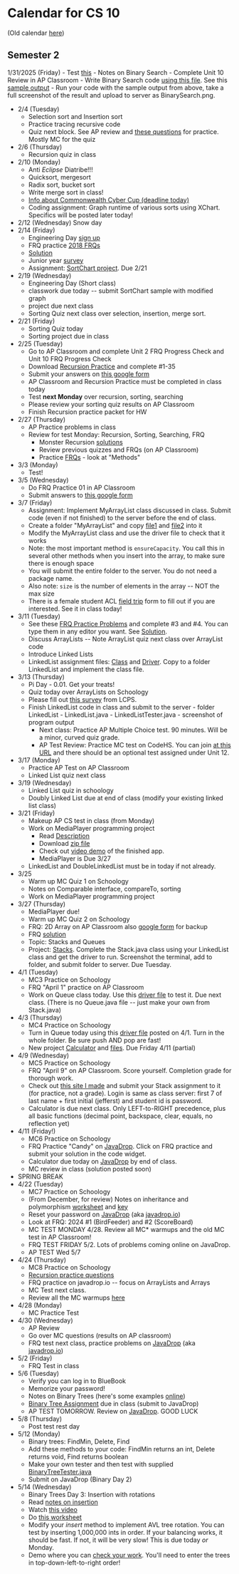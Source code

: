 # Calendar for CS 10

(Old calendar [here](./sem01.md))
## Semester 2

1/31/2025 (Friday)
	- Test [this](../AP_shared/BinaryTree/test.md)
	- Notes on Binary Search
	- Complete Unit 10 Review in AP Classroom
	- Write Binary Search code [using this file](../AP_shared/recursion/BinarySearch.java). See this [sample output](../AP_shared/recursion/BinarySearch-output.txt)
	- Run your code with the sample output from above, take a full screenshot of the result and upload to server as BinarySearch.png.
- 2/4 (Tuesday)
  - Selection sort and Insertion sort
  - Practice tracing recursive code
  - Quiz next block. See AP review and [these questions](https://www.varsitytutors.com/ap_computer_science_a-help/recursion) for practice. Mostly MC for the quiz
- 2/6 (Thursday)
  - Recursion quiz in class
- 2/10 (Monday)
  - Anti *Eclipse* Diatribe!!!
  - Quicksort, mergesort
  - Radix sort, bucket sort
  - Write merge sort in class!
  - [Info about Commonwealth Cyber Cup (deadline today)](./cybercup.md)
  - Coding assignment: Graph runtime of various sorts using XChart. Specifics will be posted later today!
- 2/12 (Wednesday) Snow day
- 2/14 (Friday)
  - Engineering Day [sign up](https://forms.gle/2WSue83rFaWV3ew29)
  - FRQ practice [2018 FRQs](../AP_shared/FRQs/ap18-frq-computer-science-a.pdf)
  - [Solution](../AP_shared/FRQs/ap18-sg-comp-sci-a.pdf)
  - Junior year [survey](https://forms.gle/SSDSe2A4SQa7UcGUA)
  - Assignment: [SortChart project](../AP_shared/Sorting.md). Due 2/21
- 2/19 (Wednesday)
	- Engineering Day (Short class)
	- classwork due today -- submit SortChart sample with modified graph
	- project due next class
	- Sorting Quiz next class over selection, insertion, merge sort.
- 2/21 (Friday)
	- Sorting Quiz today
	- Sorting project due in class
- 2/25 (Tuesday)
	- Go to AP Classroom and complete Unit 2 FRQ Progress Check and Unit 10 FRQ Progress Check
	- Download [Recursion Practice](../AP_shared/monster-recursion.pdf) and complete #1-35
	- Submit your answers on [this google form](https://forms.gle/DP6NJgkxMeswcP2u5)
	- AP Classroom and Recursion Practice must be completed in class today
	- Test **next Monday** over recursion, sorting, searching
	- Please review your sorting quiz results on AP Classroom
	- Finish Recursion practice packet for HW
- 2/27 (Thursday)
  - AP Practice problems in class
  - Review for test Monday: Recursion, Sorting, Searching, FRQ
	- Monster Recursion [solutions](../AP_shared/monster-recursion-solutions.pdf)
	- Review previous quizzes and FRQs (on AP Classroom)
	- Practice [FRQs](https://codehs.com/library/apcsa_frq_center) - look at "Methods"
- 3/3 (Monday)
  - Test!
- 3/5 (Wednesday)
  - Do FRQ Practice 01 in AP Classroom
  - Submit answers to [this google form](https://forms.gle/KfWMwFA1s53eruG69)
- 3/7 (Friday)
  - Assignment: Implement MyArrayList class discussed in class. Submit code (even if not finished) to the server before the end of class.
  - Create a folder "MyArrayList" and copy [file1](../AP_shared/MyArrayList/MyArrayList.java) and [file2](../AP_shared/MyArrayList/MyArrayListDriver.java) into it
  - Modify the MyArrayList class and use the driver file to check that it works
  - Note: the most important method is `ensureCapacity`. You call this in several other methods when you insert into the array, to make sure there is enough space
  - You will submit the entire folder to the server. You do not need a package name.
  - Also note: `size` is the number of elements in the array -- NOT the max size
  - There is a female student ACL [field trip](../AP_shared/field-trip.md) form to fill out if you are interested. See it in class today!
- 3/11 (Tuesday)
	- See these [FRQ Practice Problems](../AP_shared/FRQs/ap-computer-science-a-frq-2017.pdf) and complete #3 and #4. You can type them in any editor you want. See [Solution](../AP_shared/FRQs/ap17-sg-comp-sci-a.pdf).
	- Discuss ArrayLists -- Note ArrayList quiz next class over ArrayList code
	- Introduce Linked Lists
	- LinkedList assignment files: [Class](../AP_shared/LinkedLists/LinkedList.java) and [Driver](../AP_shared/LinkedLists/LinkedListTester.java). Copy to a folder LinkedList and implement the class file.
- 3/13 (Thursday)
  - Pi Day - 0.01. Get your treats!
  - Quiz today over ArrayLists on Schoology
  - Please fill out [this survey](../AP_shared/acl_survey.md) from LCPS.
  - Finish LinkedList code in class and submit to the server
		- folder LinkedList
			- LinkedList.java
			- LinkedListTester.java
			- screenshot of program output
	- Next class: Practice AP Multiple Choice test. 90 minutes. Will be a minor, curved quiz grade.
	- AP Test Review: Practice MC test on CodeHS. You can join [at this URL](https://codehs.com/go/36063) and there should be an optional test assigned under Unit 12.
- 3/17 (Monday)
  - Practice AP Test on AP Classroom
  - Linked List quiz next class
- 3/19 (Wednesday)
  - Linked List quiz in schoology
  - Doubly Linked List due at end of class (modify your existing linked list class)
- 3/21 (Friday)
  - Makeup AP CS test in class (from Monday)
  - Work on MediaPlayer programming project
	- Read [Description](../AP_shared/Playlist/assignment-instructions.pdf)
	- Download [zip file](../AP_shared/Playlist.zip)
	- Check out [video demo](../AP_shared/Playlist/MediaPlayerDemo.webm) of the finished app.
	- MediaPlayer is Due 3/27
  - LinkedList and DoubleLinkedList must be in today if not already.
- 3/25
  - Warm up MC Quiz 1 on Schoology
  - Notes on Comparable interface, compareTo, sorting
  - Work on MediaPlayer programming project
- 3/27 (Thursday)
  - MediaPlayer due!
  - Warm up MC Quiz 2 on Schoology
  - FRQ: 2D Array on AP Classroom also [google form](https://forms.gle/KEznYnRJsLhfWyWQ9) for backup
  - FRQ [solution](../AP_shared/FRQs/2DArray-key.pdf)
  - Topic: Stacks and Queues
  - Project: [Stacks](../AP_shared/Stack.zip). Complete the Stack.java class using your LinkedList class and get the driver to run. Screenshot the terminal, add to folder, and submit folder to server. Due Tuesday.
- 4/1 (Tuesday)
	- MC3 Practice on Schoology
  - FRQ "April 1" practice on AP Classroom
  - Work on Queue class today. Use this [driver file](../AP_shared/Queue/QueueDriver.java) to test it. Due next class. (There is no Queue.java file -- just make your own from Stack.java)
- 4/3 (Thursday)
	- MC4 Practice on Schoology
	- Turn in Queue today using  this [driver file](../AP_shared/Queue/QueueDriver.java) posted on 4/1. Turn in the whole folder. Be sure push AND pop are fast!
	- New project [Calculator](../AP_shared/Calculator/calculator-instructions.html) and [files](../AP_shared/Calculator.zip). Due Friday 4/11 (partial)
- 4/9 (Wednesday)
	- MC5 Practice on Schoology
	- FRQ "April 9" on AP Classroom. Score yourself. Completion grade for thorough work.
	- Check out [this site I made](https://javadrop-io-019d03a56736.herokuapp.com/) and submit your Stack assignment to it (for practice, not a grade). Login is same as class server: first 7 of last name + first initial (jefferst) and student id is password.
	- Calculator is due next class. Only LEFT-to-RIGHT precedence, plus all basic functions (decimal point, backspace, clear, equals, no reflection yet)
- 4/11 (Friday!)
	- MC6 Practice on Schoology
	- FRQ Practice "Candy" on [JavaDrop](https://javadrop-io-019d03a56736.herokuapp.com/). Click on FRQ practice and submit your solution in the code widget.
	- Calculator due today on [JavaDrop](https://javadrop-io-019d03a56736.herokuapp.com/) by end of class.
	- MC review in class (solution posted soon)
- SPRING BREAK
- 4/22 (Tuesday)
    - MC7 Practice on Schoology
    - (From December, for review) Notes on inheritance and polymorphism [worksheet](../AP_shared/classes/TrickyPolymorphism.pdf) and [key](../AP_shared/classes/TrickyPolymorphismAnswers.pdf)
    - Reset your password on [JavaDrop](https://javadrop-io-019d03a56736.herokuapp.com/) (aka [javadrop.io](https://javadrop.io))
    - Look at FRQ: 2024 #1 (BirdFeeder) and #2 (ScoreBoard)
    - MC TEST MONDAY 4/28. Review all MC* warmups and the old MC test in AP Classroom!
    - FRQ TEST FRIDAY 5/2. Lots of problems coming online on JavaDrop.
    - AP TEST Wed 5/7
- 4/24 (Thursday)
    - MC8 Practice on Schoology
    - [Recursion practice questions](../AP_shared/monster2.pdf)
    - FRQ practice on javadrop.io -- focus on ArrayLists and Arrays
    - MC Test next class.
    - Review all the MC warmups [here](../AP_shared/quiz.html)
- 4/28 (Monday)
    - MC Practice Test
- 4/30 (Wednesday)
    - AP Review
    - Go over MC questions (results on AP classroom)
    - FRQ test next class, practice problems on [JavaDrop](https://javadrop-io-019d03a56736.herokuapp.com/) (aka [javadrop.io](https://javadrop.io))
- 5/2 (Friday)
    - FRQ Test in class
- 5/6 (Tuesday)
    - Verify you can log in to BlueBook
    - Memorize your password!
    - Notes on Binary Trees (here's some examples [online](https://courses.grainger.illinois.edu/cs225/sp2019/notes/bst/))
    - [Binary Tree Assignment](../AP_shared/BinaryTree/binary-tree-1.pdf) due in class (submit to JavaDrop)
    - AP TEST TOMORROW. Review on [JavaDrop](https://javadrop-io-019d03a56736.herokuapp.com/). GOOD LUCK
- 5/8 (Thursday)
    - Post test rest day
- 5/12 (Monday)
    - Binary trees: FindMin, Delete, Find
    - Add these methods to your code: FindMin returns an int, Delete returns void, Find returns boolean
    - Make your own tester and then test with supplied [BinaryTreeTester.java](../AP_shared/BinaryTree/BinaryTreeTester.java)
    - Submit on JavaDrop (Binary Day 2)
- 5/14 (Wednesday)
    - Binary Trees Day 3: Insertion with rotations
    - Read [notes on insertion](../AP_shared/BinaryTree/AVL_Notes.pdf)
    - Watch [this video](https://www.youtube.com/watch?v=JPI-DPizQYk)
    - Do [this worksheet](../AP_shared/BinaryTree/AVL_insert_worksheet.pdf)
    - Modify your *insert* method to implement AVL tree rotation. You can test by inserting 1,000,000 ints in order. If your balancing works, it should be fast. If not, it will be very slow! This is due today *or* Monday.
    - Demo where you can [check your work](https://www.cs.usfca.edu/~galles/visualization/AVLtree.html). You'll need to enter the trees in top-down-left-to-right order!
